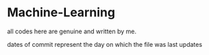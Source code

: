# Machine-Learning

all codes here are genuine and written by me.

dates of commit represent the day on which the file was last updates
